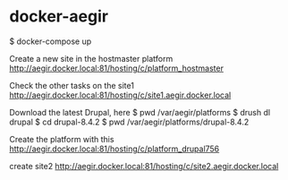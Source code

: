 # docker-aegir

$ docker-compose up

Create a new site in the hostmaster platform
http://aegir.docker.local:81/hosting/c/platform_hostmaster

Check the other tasks on the site1
http://aegir.docker.local:81/hosting/c/site1.aegir.docker.local


Download the latest Drupal, here
$ pwd
/var/aegir/platforms
$ drush dl drupal
$ cd drupal-8.4.2
$ pwd
/var/aegir/platforms/drupal-8.4.2

Create the platform with this
http://aegir.docker.local:81/hosting/c/platform_drupal756

create site2
http://aegir.docker.local:81/hosting/c/site2.aegir.docker.local


